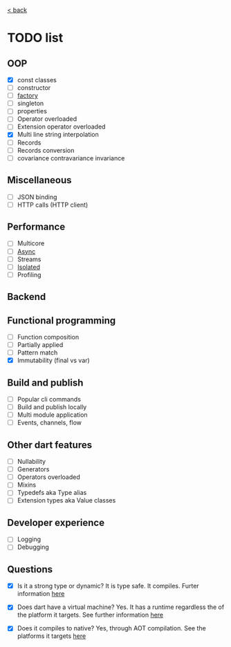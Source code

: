 [< back](../README.md)

# TODO list


## OOP
- [x] const classes
- [ ] constructor
- [ ] [factory](https://dart.dev/resources/dart-cheatsheet#factory-constructors)
- [ ] singleton
- [ ] properties
- [ ] Operator overloaded
- [ ] Extension operator overloaded
- [x] Multi line string interpolation
- [ ] Records
- [ ] Records conversion
- [ ] covariance contravariance invariance

## Miscellaneous
- [ ] JSON binding
- [ ] HTTP calls (HTTP client)
 
## Performance
- [ ] Multicore
- [ ] [Async](https://dart.dev/libraries/async/async-await)
- [ ] Streams
- [ ] [Isolated](https://dart.dev/language/isolates)
- [ ] Profiling

## Backend

## Functional programming
- [ ] Function composition
- [ ] Partially applied
- [ ] Pattern match
- [x] Immutability (final vs var)

## Build and publish

- [ ] Popular cli commands
- [ ] Build and publish locally
- [ ] Multi module application
- [ ] Events, channels, flow

## Other dart features

- [ ] Nullability
- [ ] Generators
- [ ] Operators overloaded
- [ ] Mixins
- [ ] Typedefs aka Type alias
- [ ] Extension types aka Value classes  
 
## Developer experience

- [ ] Logging
- [ ] Debugging

## Questions
- [x] Is it a strong type or dynamic?
  It is type safe.
  It compiles.
  Furter information [here](https://dart.dev/overview#language)
- [x] Does dart have a virtual machine?
  Yes.
  It has a runtime regardless the of the platform it targets.
  See further information [here](https://dart.dev/overview#runtime)
- [x] Does it compiles to native? Yes, through AOT compilation.
  See the platforms it targets [here](https://dart.dev/overview#platform)

